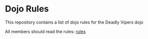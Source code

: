Dojo Rules
==========

This repository contains a list of dojo rules for the Deadly Vipers dojo

All members should read the rules: [rules](https://github.com/deadlyvipers)

